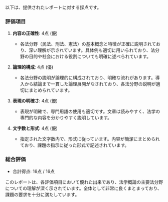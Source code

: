 以下は、提供されたレポートに対する採点です。

### 評価項目

1. **内容の正確性**: 4点 (優)
   - 各法分野（民法、刑法、憲法）の基本概念と特徴が正確に説明されており、深い理解が示されています。具体例も適切に用いられており、法分野の目的や社会における役割についても明確に述べられています。

2. **論理的構成**: 4点 (優)
   - 各法分野の説明が論理的に構成されており、明確な流れがあります。導入から結論まで一貫した論理展開がなされており、各法分野の説明が適切にまとめられています。

3. **表現の明確さ**: 4点 (優)
   - 表現が明確で、専門用語の使用も適切です。文章は読みやすく、法学の専門的な内容を分かりやすく説明しています。

4. **文字数と形式**: 4点 (優)
   - 指定された文字数内で、形式に従っています。内容が簡潔にまとめられており、課題の指示に従った形式で記述されています。

### 総合評価

- 合計得点: 16点 / 16点

このレポートは、各評価項目において優れた出来であり、法学概論の主要法分野についての理解が深く示されています。全体として非常に良くまとまっており、課題の要求を十分に満たしています。